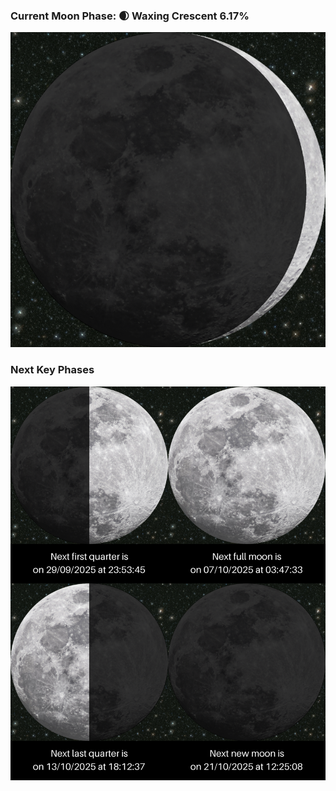 ### Current Moon Phase: 🌒 Waxing Crescent 6.17%
![Moon Phase](moonphase.png)
### Next Key Phases
![Gallery](gallery.png)